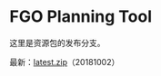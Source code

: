 # FGO Planning Tool

这里是资源包的发布分支。

最新：[latest.zip](https://github.com/ssttkkl/FGO-Planning-Tool/raw/res-pack/latest.zip)（20181002）
